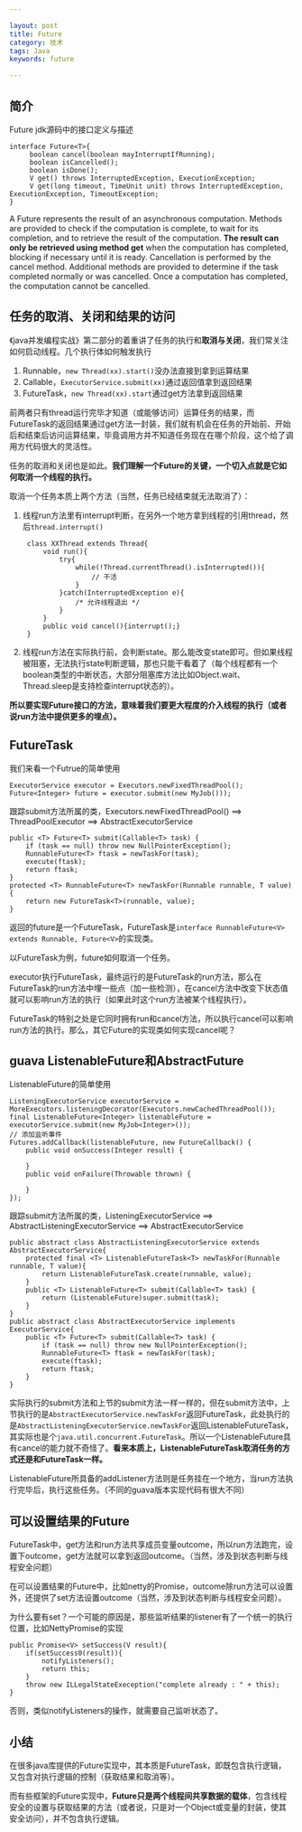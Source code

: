 ```yaml
---

layout: post
title: Future
category: 技术
tags: Java
keywords: future

---
```


## 简介

Future jdk源码中的接口定义与描述

    interface Future<T>{
         boolean cancel(boolean mayInterruptIfRunning);
         boolean isCancelled();
         boolean isDone();
         V get() throws InterruptedException, ExecutionException;
         V get(long timeout, TimeUnit unit) throws InterruptedException, ExecutionException, TimeoutException;
    }
    
A Future represents the result of an asynchronous computation.  Methods are provided to check if the computation is complete, to wait for its completion, and to retrieve the result of the computation.  **The result can only be retrieved using method get** when the computation has completed, blocking if necessary until it is ready.  Cancellation is performed by the cancel method.  Additional methods are provided to determine if the task completed normally or was cancelled. Once a computation has completed, the computation cannot be cancelled.

## 任务的取消、关闭和结果的访问
    
《java并发编程实战》第二部分的着重讲了任务的执行和**取消与关闭**，我们常关注如何启动线程。几个执行体如何触发执行

1. Runnable，`new Thread(xx).start()`没办法直接到拿到运算结果
2. Callable，`ExecutorService.submit(xx)`通过返回值拿到返回结果
3. FutureTask，`new Thread(xx).start`通过get方法拿到返回结果

前两者只有thread运行完毕才知道（或能够访问）运算任务的结果，而FutureTask的返回结果通过get方法一封装，我们就有机会在任务的开始前、开始后和结束后访问运算结果，毕竟调用方并不知道任务现在在哪个阶段，这个给了调用方代码很大的灵活性。

任务的取消和关闭也是如此。**我们理解一个Future的关键，一个切入点就是它如何取消一个线程的执行。**

取消一个任务本质上两个方法（当然，任务已经结束就无法取消了）：

1. 线程run方法里有interrupt判断，在另外一个地方拿到线程的引用thread，然后`thread.interrupt()`

        class XXThread extends Thread{
            void run(){
                try{
                    while(!Thread.currentThread().isInterrupted()){
                        // 干活
                    }
                }catch(InterruptedException e){
                    /* 允许线程退出 */
                }
            }
            public void cancel(){interrupt();}
        }

2. 线程run方法在实际执行前，会判断state。那么能改变state即可。但如果线程被阻塞，无法执行state判断逻辑，那也只能干看着了（每个线程都有一个boolean类型的中断状态，大部分阻塞库方法比如Object.wait、Thread.sleep是支持检查interrupt状态的）。

**所以要实现Future接口的方法，意味着我们要更大程度的介入线程的执行（或者说run方法中提供更多的埋点）。**


## FutureTask

我们来看一个Futrue的简单使用

    ExecutorService executor = Executors.newFixedThreadPool();
    Future<Integer> future = executor.submit(new MyJob()));
    
跟踪submit方法所属的类，Executors.newFixedThreadPool() ==> ThreadPoolExecutor ==> AbstractExecutorService

    public <T> Future<T> submit(Callable<T> task) {
        if (task == null) throw new NullPointerException();
        RunnableFuture<T> ftask = newTaskFor(task);
        execute(ftask);
        return ftask;
    }
    protected <T> RunnableFuture<T> newTaskFor(Runnable runnable, T value) {
        return new FutureTask<T>(runnable, value);
    }
    
   返回的future是一个FutureTask，FutureTask是`interface RunnableFuture<V> extends Runnable, Future<V>`的实现类。
 
以FutureTask为例，future如何取消一个任务。

executor执行FutureTask，最终运行的是FutureTask的run方法，那么在FutureTask的run方法中埋一些点（加一些检测），在cancel方法中改变下状态值就可以影响run方法的执行（如果此时这个run方法被某个线程执行）。

FutureTask的特别之处是它同时拥有run和cancel方法，所以执行cancel可以影响run方法的执行。那么，其它Future的实现类如何实现cancel呢？

## guava ListenableFuture和AbstractFuture

ListenableFuture的简单使用

    ListeningExecutorService executorService =             MoreExecutors.listeningDecorator(Executors.newCachedThreadPool());
    final ListenableFuture<Integer> listenableFuture = executorService.submit(new MyJob<Integer>());
    // 添加监听事件
    Futures.addCallback(listenableFuture, new FutureCallback() {
        public void onSuccess(Integer result) {
          
        }
        public void onFailure(Throwable thrown) {
          
        }
    });


跟踪submit方法所属的类，ListeningExecutorService ==> AbstractListeningExecutorService ==> AbstractExecutorService

    public abstract class AbstractListeningExecutorService extends AbstractExecutorService{
        protected final <T> ListenableFutureTask<T> newTaskFor(Runnable runnable, T value){
            return ListenableFutureTask.create(runnable, value);
        }
        public <T> ListenableFuture<T> submit(Callable<T> task) {
            return (ListenableFuture)super.submit(task);
        }
    }
    public abstract class AbstractExecutorService implements ExecutorService{
        public <T> Future<T> submit(Callable<T> task) {
            if (task == null) throw new NullPointerException();
            RunnableFuture<T> ftask = newTaskFor(task);
            execute(ftask);
            return ftask;
        }
    }

实际执行的submit方法和上节的submit方法一样一样的，但在submit方法中，上节执行的是`AbstractExecutorService.newTaskFor`返回FutureTask，此处执行的是`AbstractListeningExecutorService.newTaskFor`返回ListenableFutureTask，其实际也是个`java.util.concurrent.FutureTask`。所以一个ListenableFuture具有cancel的能力就不奇怪了。**看来本质上，ListenableFutureTask取消任务的方式还是和FutureTask一样。**

ListenableFuture所具备的addListener方法则是任务挂在一个地方，当run方法执行完毕后，执行这些任务。（不同的guava版本实现代码有很大不同）

## 可以设置结果的Future

FutureTask中，get方法和run方法共享成员变量outcome，所以run方法跑完，设置下outcome，get方法就可以拿到返回outcome。（当然，涉及到状态判断与线程安全问题）

在可以设置结果的Future中，比如netty的Promise，outcome除run方法可以设置外，还提供了set方法设置outcome（当然，涉及到状态判断与线程安全问题）。

为什么要有set？一个可能的原因是，那些监听结果的listener有了一个统一的执行位置，比如NettyPromise的实现

    public Promise<V> setSuccess(V result){
        if(setSuccess0(result)){
            notifyListeners();
            return this;
        }
        throw new ILLegalStateExeception("complete already : " + this);
    }

否则，类似notifyListeners的操作，就需要自己监听状态了。

## 小结

在很多java库提供的Future实现中，其本质是FutureTask，即既包含执行逻辑，又包含对执行逻辑的控制（获取结果和取消等）。

而有些框架的Future实现中，**Future只是两个线程间共享数据的载体**，包含线程安全的设置与获取结果的方法（或者说，只是对一个Object或变量的封装，使其安全访问），并不包含执行逻辑。
